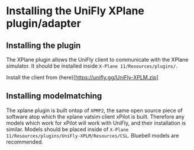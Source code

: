 # Installing the UniFly XPlane plugin/adapter

## Installing the plugin
The XPlane plugin allows the UniFly client to communicate with the XPlane simulator. It should be installed inside `X-Plane 11/Resources/plugins/`.

Install the client from (here)[https://unifly.gg/UniFly-XPLM.zip]

## Installing modelmatching
The xplane plugin is built ontop of `XPMP2`, the same open source piece of software atop which the xplane vatsim client xPilot is built. Therefore any models which work for xPilot will work with UniFly, and their installation is similar. Models should be placed inside of `X-Plane 11/Resources/plugins/UniFly-XPLM/Resources/CSL`. Bluebell models are recommended.

